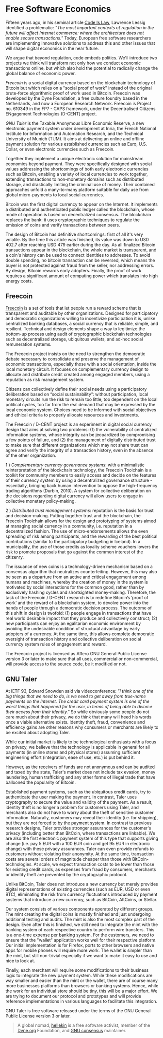 
# Free Software Economics

Fifteen years ago, in his seminal article [Code Is Law][0], Lawrence Lessig identified a problematic: _"The most important contexts of regulation in the future will affect Internet commerce: where the architecture does not enable secure transactions."_ Today, European free software researchers are implementing innovative solutions to address this and other issues that will shape digital economics in the near future.

We argue that beyond regulation, code embeds politics. We'll introduce two projects we think will transform not only how we conduct economic transactions online, but which also hold the potential to radically change the global balance of economic power.

_Freecoin_ is a social digital currency based on the blockchain technology of Bitcoin but which relies on a "social proof of work" instead of the original brute-force algorithmic proof of work used in Bitcoin. Freecoin was developed by the Dyne Foundation, a free culture foundry based in the Netherlands, and now a European Research Network. Freecoin is Project no. 610349 in the FP7 - CAPS framework, under the Decentralised Citizens ENgagement Technologies (D-CENT) project.

_GNU Taler_ is the Taxable Anonymous Libre Economic Reserve, a new electronic payment system under development at Inria, the French National Institute for Information and Automation Research, and the Technical University of Munich (TUM). It aims at delivering an online and offline payment solution for various established currencies such as Euro, U.S. Dollar, or even electronic currencies such as Freecoin.

Together they implement a unique electronic solution for mainstream economics beyond payment. They were specifically designed with social values addressing the shortcomings of both early electronic currencies such as Bitcoin, enabling a variety of local currencies to work together, extending transactions to non-monetary domains such as distributed storage, and drastically limiting the criminal use of money. Their combined approaches unfold a many-to-many platform suitable for daily use from global micro-payments to local social currencies.

Bitcoin was the first digital currency to appear on the Internet. It implements a distributed and authenticated public ledger called the blockchain, whose mode of operation is based on decentralized consensus. The blockchain replaces the bank: it uses cryptographic techniques to regulate the emission of coins and verify transactions between peers.

The design of Bitcoin has definitive shortcomings: first of all it's very volatile. By the time this article was finished, its value was down to USD 402.7 after reaching USD 479 earlier during the day. As all finalized Bitcoin transactions appear in the blockchain, the whole market is transparent, and a coin's history can be used to connect identities to addresses. To avoid double spending, no bitcoin transaction can be reversed, which means the buyer is not protected against fraud from the seller, nor addressing errors. By design, Bitcoin rewards early adopters. Finally, the proof of work requires a significant amount of computing power which translates into high energy costs.

## Freecoin

[Freecoin][1] is a set of tools that let people run a reward scheme that is transparent and auditable by other organizations. Designed for participatory and democratic organizations willing to incentivize participation it is, unlike centralized banking databases, a social currency that is reliable, simple, and resilient. Technical and design elements shape a way to legitimize the bottom-up process using audit of cryptographic blockchain technologies such as decentralized storage, ubiquitous wallets, and ad-hoc social remuneration systems.

The Freecoin project insists on the need to strengthen the democratic debate necessary to consolidate and preserve the management of economic transactions, especially those with a social orientation, inside the local monetary circuit. It focuses on complementary currency design to allocate and distribute credit created among engaged members, using a reputation as risk management system.

Citizens can collectively define their social needs using a participatory deliberation based on “social sustainability”: without participation, local monetary circuits run the risk to remain too little, too dependent on the local political cycles, too far from the real demand that may be expressed by the local economic system. Choices need to be informed with social objectives and ethical criteria to properly allocate resources and investments.

The Freecoin / D-CENT project is an experiment in digital social currency design that aims at solving two problems: (1) the vulnerability of centralized information systems, whose integrity can be jeopardized by compromising a few points of failure, and (2) the management of digitally distributed trust to make sure that different organizations which may not share trust can agree and verify the integrity of a transaction history, even in the absence of the other organization.

1 ) _Complementary currency governance systems_: with a minimalistic reinterpretation of the blockchain technology, the Freecoin Toolchain is a toolkit for community members to easily access and decide on the features of their currency system by using a decentralized governance structure - essentially, bringing back human intervention to oppose the high-frequency trading algorithms (Durbin, 2010). A system for collective deliberation on the decisions regarding digital currency will allow users to engage in collective monetary policy-making.

2 ) _Distributed trust management systems_: reputation is the basis for trust and decision-making. Putting together trust and the blockchain, the Freecoin Toolchain allows for the design and prototyping of systems aimed at managing social currency in a community, i.e. reputation in a decentralized fashion. The use of micro-endorsements allows the even spreading of risk among participants, and the rewarding of the best political contributions (similar to the participatory budgeting in Iceland). In a municipality, the use of those credits as loyalty scheme vouchers lowers the risk to promote proposals that go against the common interest of the citizenry.

The issuance of new coins is a technology-driven mechanism based on a consensus algorithm that neutralizes counterfeiting. However, this may also be seen as a departure from an active and critical engagement among humans and machines, whereby the creation of money in the system is motivated by social interactions for the common good, rather than by exclusively hashing cycles and shortsighted money-making. Therefore, the task of the Freecoin / D-CENT research is to redefine Bitcoin’s ‘proof of work’ and the reward of a blockchain system, to devolve power into the hands of people through a democratic decision process. The outcome of this shift in design is twofold: (1) people engage in transactions that have real world desirable impact that they produce and collectively construct; (2) new participants can enjoy an egalitarian economic environment by avoiding the undesirable condition of structural advantage by early adopters of a currency. At the same time, this allows complete democratic oversight of transaction history and collective deliberation on social currency system rules of engagement and reward.

The Freecoin project is licensed as Affero GNU General Public License version 3 or later to make sure that all uses, commercial or non-commercial, will provide access to the source code, be it modified or not.

## GNU Taler

At IETF 93, Edward Snowden said via videoconference: _"I think one of the big things that we need to do, is we need to get away from true-name payments on the Internet. The credit card payment system is one of the worst things that happened for the user, in terms of being able to divorce their access from their identity."_ So while obviously some people do not care much about their privacy, we do think that many will heed his words once a viable alternative exists. Identity theft, fraud, convenience and efficiency gains are other reasons why consumers or merchants are likely to be excited about adopting Taler.

While our initial market is likely to be technological enthusiasts with a focus on privacy, we believe that the technology is applicable in general for all payments (in online stores and physical stores) assuming sufficient engineering effort (integration, ease of use, etc.) is put behind it.

However, as the receivers of funds are not anonymous and can be audited and taxed by the state, Taler's market does not include tax evasion, money laundering, human trafficking and any other forms of illegal trade that have ballooned the popularity of Bitcoin.

Established payment systems, such as the ubiquitous credit cards, try to authenticate the user making the payment. In contrast, Taler uses cryptography to secure the value and validity of the payment. As a result, identity theft is no longer a problem for customers using Taler, and merchants also do not have to worry about the theft of sensitive customer information. Naturally, customers may reveal their identity (i.e. for shipping), but they are not forced to by the payment system. In contrast to previous research designs, Taler provides stronger assurances for the customer's privacy (including better than BitCoin, where transactions are linkable). We are also the first electronic payment system of this type that supports giving change (i.e. pay 5 EUR with a 100 EUR coin and get 95 EUR in electronic change) with these privacy assurances. Taler can even provide refunds to customers without violating their anonymity. At the same time, transaction costs are several orders of magnitude cheaper than those with BitCoin-technologies. At scale, we expect transaction costs to be lower than those for existing credit cards, as expenses from fraud by consumers, merchants or identity theft are prevented by the cryptographic protocol.

Unlike BitCoin, Taler does not introduce a new currency but merely provides digital representations of existing currencies (such as EUR, USD or even BTC), eliminating the risk from currency fluctuations introduced by payment systems that introduce a new currency, such as BitCoin, AltCoins, or Stellar.

Our system consists of various components operated by different groups. The mint creating the digital coins is mostly finished and just undergoing additional testing and audits. The mint is also the most complex part of the design. Even after this is finished, we still need to integrate the mint with the banking system of each respective country to perform wire transfers. This is a one-time expense per banking system. For the customers, we need to ensure that the "wallet" application works well for their respective platform. Our initial implementation is for Firefox, ports to other browsers and native apps for mobile phones will require more work. The wallet is simpler than the mint, but still non-trivial especially if we want to make it easy to use and nice to look at.

Finally, each merchant will require some modifications to their business logic to integrate the new payment system. While these modifications are way smaller and easier than the mint or the wallet, there are of course many more businesses platforms than browsers or banking systems. Hence, while the work for an individual store should be tiny, this will be a major effort. We are trying to document our protocol and prototypes and will provide reference implementations in various languages to facilitate this integration.

GNU Taler is free software released under the terms of the GNU General Public License version 3 or later.

[0]: http://harvardmagazine.com/2000/01/code-is-law-html
[1]: http://freecoin.ch/
[2]: https://taler.net/

> A global nomad, [hellekin](https://twitter.com/hellekin) is a free software
activist, member of the [Dyne.org](https://dyne.org) Foundation, and [GNU
consensus](https://gnu.org/consensus) maintainer.
